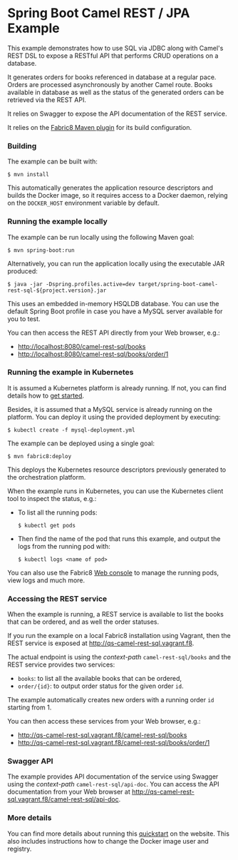# Spring Boot Camel REST / JPA Example

This example demonstrates how to use SQL via JDBC along with Camel's REST DSL
to expose a RESTful API that performs CRUD operations on a database.

It generates orders for books referenced in database at a regular pace.
Orders are processed asynchronously by another Camel route. Books available
in database as well as the status of the generated orders can be retrieved
via the REST API.

It relies on Swagger to expose the API documentation of the REST service.

It relies on the [Fabric8 Maven plugin](https://maven.fabric8.io)
for its build configuration.

### Building

The example can be built with:

    $ mvn install

This automatically generates the application resource descriptors and builds
the Docker image, so it requires access to a Docker daemon, relying on the
`DOCKER_HOST` environment variable by default.

### Running the example locally

The example can be run locally using the following Maven goal:

    $ mvn spring-boot:run

Alternatively, you can run the application locally using the executable
JAR produced:

    $ java -jar -Dspring.profiles.active=dev target/spring-boot-camel-rest-sql-${project.version}.jar

This uses an embedded in-memory HSQLDB database. You can use the default
Spring Boot profile in case you have a MySQL server available for you to test.

You can then access the REST API directly from your Web browser, e.g.:

- <http://localhost:8080/camel-rest-sql/books>
- <http://localhost:8080/camel-rest-sql/books/order/1>

### Running the example in Kubernetes

It is assumed a Kubernetes platform is already running. If not, you can
find details how to [get started](http://fabric8.io/guide/getStarted/index.html).

Besides, it is assumed that a MySQL service is already running on the platform.
You can deploy it using the provided deployment by executing:

    $ kubectl create -f mysql-deployment.yml

The example can be deployed using a single goal:

    $ mvn fabric8:deploy

This deploys the Kubernetes resource descriptors previously generated to
the orchestration platform.

When the example runs in Kubernetes, you can use the Kubernetes client tool
to inspect the status, e.g.:

- To list all the running pods:

    ```
    $ kubectl get pods
    ```

- Then find the name of the pod that runs this example, and output the logs
from the running pod with:

    ```
    $ kubectl logs <name of pod>
    ```

You can also use the Fabric8 [Web console](http://fabric8.io/guide/console.html)
to manage the running pods, view logs and much more.

### Accessing the REST service

When the example is running, a REST service is available to list the books
that can be ordered, and as well the order statuses.

If you run the example on a local Fabric8 installation using Vagrant,
then the REST service is exposed at <http://qs-camel-rest-sql.vagrant.f8>.

The actual endpoint is using the _context-path_ `camel-rest-sql/books` and
the REST service provides two services:

- `books`: to list all the available books that can be ordered,
- `order/{id}`: to output order status for the given order `id`.

The example automatically creates new orders with a running order `id`
starting from 1.

You can then access these services from your Web browser, e.g.:

- <http://qs-camel-rest-sql.vagrant.f8/camel-rest-sql/books>
- <http://qs-camel-rest-sql.vagrant.f8/camel-rest-sql/books/order/1>

### Swagger API

The example provides API documentation of the service using Swagger using
the _context-path_ `camel-rest-sql/api-doc`. You can access the API documentation
from your Web browser at <http://qs-camel-rest-sql.vagrant.f8/camel-rest-sql/api-doc>.

### More details

You can find more details about running this [quickstart](http://fabric8.io/guide/quickstarts/running.html)
on the website. This also includes instructions how to change the Docker
image user and registry.